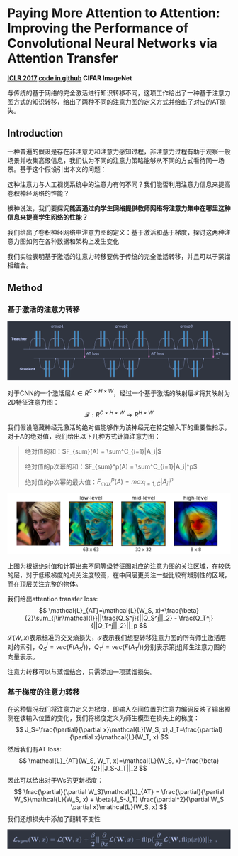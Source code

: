 # Paying More Attention to Attention: Improving the Performance of Convolutional Neural Networks via Attention Transfer

**[ICLR 2017](https://arxiv.org/abs/1612.03928)	[code in github](https://github.com/szagoruyko/attention-transfer)	CIFAR  ImageNet**

与传统的基于网络的完全激活进行知识转移不同，这项工作给出了一种基于注意力图方式的知识转移，给出了两种不同的注意力图的定义方式并给出了对应的AT损失。

## Introduction

一种普遍的假设是存在非注意力和注意力感知过程，非注意力过程有助于观察一般场景并收集高级信息，我们认为不同的注意力策略能够从不同的方式看待同一场景。基于这个假设引出本文的问题：

这种注意力与人工视觉系统中的注意力有何不同？我们能否利用注意力信息来提高卷积神经网络的性能？

换种说法，我们要探究**能否通过向学生网络提供教师网络将注意力集中在哪里这种信息来提高学生网络的性能？**

我们给出了卷积神经网络中注意力图的定义：基于激活和基于梯度，探讨这两种注意力图如何在各种数据和架构上发生变化

我们实验表明基于激活的注意力转移要优于传统的完全激活转移，并且可以于蒸馏相结合。

## Method

### 基于激活的注意力转移

![image-20240318154838743](imgs/image-20240318154838743.png)

对于CNN的一个激活层$A\in R^{C \times H \times W}$，经过一个基于激活的映射层$\mathcal{F}$将其映射为2D特征注意力图：
$$
\mathcal{F}:R^{C \times H \times W} \rightarrow R^{H \times W}
$$
我们假设隐藏神经元激活的绝对值能够作为该神经元在特定输入下的重要性指示，对于A的绝对值，我们给出以下几种方式计算注意力图：

> 绝对值的和：$F_{sum}(A) = \sum^C_{i=1}|A_i|$
>
> 绝对值的p次幂的和：$F_{sum}^p(A) = \sum^C_{i=1}|A_i|^p$
>
> 绝对值的p次幂的最大值：$F_{max}^p(A) = max_{i=1,C}|A_i|^p$

![image-20240318154424189](imgs/image-20240318154424189.png)

上图为根据绝对值和计算出来不同等级特征图对应的注意力图的关注区域，在较低的层，对于低级梯度的点关注度较高，在中间层更关注一些比较有辨别性的区域，而在顶层关注完整的物体。

我们给出attention transfer loss:
$$
\mathcal{L}_{AT}=\mathcal{L}(W_S, x)+\frac{\beta}{2}\sum_{j\in\mathcal{I}}||\frac{Q_S^j}{||Q_S^j||_2} - \frac{Q_T^j}{||Q_T^j||_2}||_p
$$
$\mathcal{L}(W, x)$表示标准的交叉熵损失，$\mathcal{I}$表示我们想要转移注意力图的所有师生激活层对的索引，$Q_S^j=vec(F(A_S^j))$，$Q_T^j=vec(F(A_T^j))$分别表示第j组师生注意力图的向量表示。

注意力转移可以与蒸馏结合，只需添加一项蒸馏损失。

### 基于梯度的注意力转移

在这种情况我们将注意力定义为梯度，即输入空间位置的注意力编码反映了输出预测在该输入位置的变化，我们将梯度定义为师生模型在损失上的梯度：
$$
J_S=\frac{\partial}{\partial x}\mathcal{L}(W_S, x);J_T=\frac{\partial}{\partial x}\mathcal{L}(W_T, x)
$$
然后我们有AT loss:
$$
\mathcal{L}_{AT}(W_S, W_T, x)=\mathcal{L}(W_S, x)+\frac{\beta}{2}||J_S-J_T||_2
$$
因此可以给出对于Ws的更新梯度：
$$
\frac{\partial}{\partial W_S}\mathcal{L}_{AT} = \frac{\partial}{\partial W_S}\mathcal{L}(W_S, x) + \beta(J_S-J_T) \frac{\partial^2}{\partial W_S \partial x}\mathcal{L}(W_S, x)
$$
我们还想损失中添加了翻转不变性

![image-20240318161708299](imgs/image-20240318161708299.png)